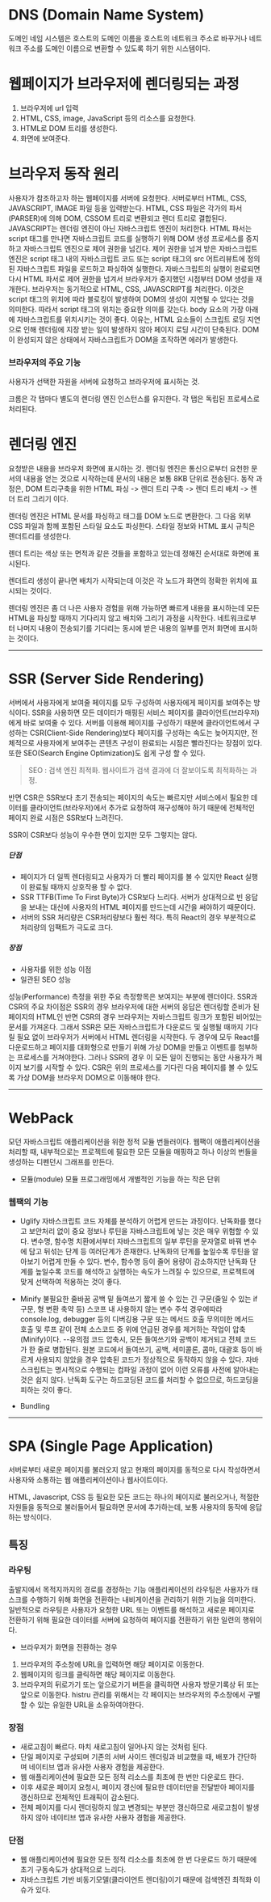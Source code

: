 # DNS (Domain Name System)
도메인 네임 시스템은 호스트의 도메인 이름을 호스트의 네트워크 주소로 바꾸거나 네트워크 주소를 도메인 이름으로 변환할 수 있도록 하기 위한 시스템이다.

# 웹페이지가 브라우저에 렌더링되는 과정
1. 브라우저에 url 입력
2. HTML, CSS, image, JavaScript 등의 리소스를 요청한다.
3. HTML로 DOM 트리를 생성한다.
4. 화면에 보여준다.

# 브라우저 동작 원리
사용자가 참조하고자 하는 웹페이지를 서버에 요청한다.
서버로부터 HTML, CSS, JAVASCRIPT, IMAGE 파일 등을 입력받는다.
HTML, CSS 파일은 각가의 파서(PARSER)에 의해 DOM, CSSOM 트리로 변환되고 렌더 트리로 결합된다.
JAVASCRIPT는 렌더링 엔진이 아닌 자바스크립트 엔진이 처리한다.
HTML 파서는 script 태그를 만나면 자바스크립트 코드를 실행하기 위해 DOM 생성 프로세스를 중지하고 자바스크립트 엔진으로 제어 권한을 넘긴다.
제어 권한을 넘겨 받은 자바스크립트 엔진은 script 태그 내의 자바스크립트 코드 또는 script 태그의 src 어트리뷰트에 정의된 자바스크립트 파일을 로드하고 파싱하여 실행한다. 자바스크립트의 실행이 완료되면 다시 HTML 파서로 제어 권한을 넘겨서 브라우저가 중지했던 시점부터 DOM 생성을 재개한다.
브라우저는 동기적으로 HTML, CSS, JAVASCRIPT를 처리한다.
이것은 script 태그의 위치에 따라 블로킹이 발생하여 DOM의 생성이 지연될 수 있다는 것을 의미한다.
따라서 script 태그의 위치는 중요한 의미를 갖는다.
body 요소의 가장 아래에 자바스크립트를 위치시키는 것이 좋다.
이유는, 
HTML 요소들이 스크립트 로딩 지연으로 인해 렌더링에 지장 받는 일이 발생하지 않아 페이지 로딩 시간이 단축된다.
DOM이 완성되지 않은 상태에서 자바스크립트가 DOM을 조작하면 에러가 발생한다.

### 브라우저의 주요 기능
사용자가 선택한 자원을 서버에 요청하고 브라우저에 표시하는 것.

크롬은 각 탭마다 별도의 렌더링 엔진 인스턴스를 유지한다. 각 탭은 독립된 프로세스로 처리된다.

# 렌더링 엔진
요청받은 내용을 브라우저 화면에 표시하는 것.
렌더링 엔진은 통신으로부터 요천한 문서의 내용을 얻는 것으로 시작하는데 문서의 내용은 보통 8KB 단위로 전송된다.
동작 과정은,
DOM 트리구축을 위한 HTML 파싱 -> 렌더 트리 구축 -> 렌더 트리 배치 -> 렌더 트리 그리기
이다.

렌더링 엔진은 HTML 문서를 파싱하고 태그를 DOM 노드로 변환한다. 그 다음 외부 CSS 파일과 함께 포함된 스타일 요소도 파싱한다. 스타일 정보와 HTML 표시 규칙은 렌더트리를 생성한다.

렌더 트리는 색상 또는 면적과 같은 것들을 포함하고 있는데 정해진 순서대로 화면에 표시된다.

렌더트리 생성이 끝나면 배치가 시작되는데 이것은 각 노드가 화면의 정확한 위치에 표시되는 것이다.

렌더링 엔진은 좀 더 나은 사용자 경험을 위해 가능하면 빠르게 내용을 표시하는데 모든 HTML을 파싱할 때까지 기다리지 않고 배치와 그리기 과정을 시작한다.
네트워크로부터 나머지 내용이 전송되기를 기다리는 동시에 받은 내용의 일부를 먼저 화면에 표시하는 것이다.


- - -
# SSR (Server Side Rendering)
서버에서 사용자에게 보여줄 페이지를 모두 구성하여 사용자에게 페이지를 보여주는 방식이다.
SSR을 사용하면 모든 데이터가 매핑된 서비스 페이지를 클라이언트(브라우저)에게 바로 보여줄 수 있다.
서버를 이용해 페이지를 구성하기 때문에 클라이언트에서 구성하는 CSR(Client-Side Rendering)보다 페이지를 구성하는 속도는 늦어지지만, 전체적으로 사용자에게 보여주는 콘텐츠 구성이 완료되는 시점은 빨라진다는 장점이 있다.
또한 SEO(Search Engine Optimization)도 쉽게 구성 할 수 있다.

> SEO : 검색 엔진 최적화.
> 웹사이트가 검색 결과에 더 잘보이도록 최적화하는 과정.

반면 CSR은 SSR보다 초기 전송되는 페이지의 속도는 빠르지만 서비스에서 필요한 데이터를 클라이언트(브라우저)에서 추가로 요청하여 재구성해야 하기 때문에 전체적인 페이지 완료 시점은 SSR보다 느려진다.

SSR이 CSR보다 성능이 우수한 면이 있지만 모두 그렇지는 않다.

##### 단점
- 페이지가 더 일찍 렌더링되고 사용자가 더 빨리 페이지를 볼 수 있지만 React 실행이 완료될 때까지 상호작용 할 수 없다.
- SSR TTFB(Time To First Byte)가 CSR보다 느리다. 서버가 상대적으로 빈 응답을 보내는 대신에 사용자의 HTML 페이지를 만드는데 시간을 써야하기 때문이다.
- 서버의 SSR 처리량은 CSR처리량보다 훨씬 적다. 특히 React의 경우 부분적으로 처리량의 임팩트가 극도로 크다.

##### 장점
- 사용자를 위한 성능 이점
- 일관된 SEO 성능

성능(Performance) 측정을 위한 주요 측정항목은 보여지는 부분에 렌더이다.
SSR과 CSR의 주요 차이점은 SSR의 경우 브라우저에 대한 서버의 응답은 렌더링할 준비가 된 페이지의 HTML인 반면 CSR의 경우 브라우저는 자바스크립트 링크가 포함된 비어있는 문서를 가져온다.
그래서 SSR은 모든 자바스크립트가 다운로드 및 실행될 때까지 기다릴 필요 없이 브라우저가 서버에서 HTML 렌더링을 시작한다.
두 경우에 모두 React를 다운로드하고 페이지를 대화형으로 만들기 위해 가상 DOM을 만들고 이벤트를 첨부하는 프로세스를 거쳐야한다.
그러나 SSR의 경우 이 모든 일이 진행되는 동안 사용자가 페이지 보기를 시작할 수 있다.
CSR은 위의 프로세스를 기다린 다음 페이지를 볼 수 있도록 가상 DOM을 브라우저 DOM으로 이동해야 한다.
- - -
# WebPack
모던 자바스크립트 애플리케이션을 위한 정적 모듈 번들러이다. 웹팩이 애플리케이션을 처리할 때, 내부적으로는 프로젝트에 필요한 모든 모듈을 매핑하고 하나 이상의 번들을 생성하는 디펜던시 그래프를 만든다.

- 모듈(module)
모듈 프로그래밍에서 개별적인 기능을 하는 작은 단위

### 웹팩의 기능
- Uglify
자바스크립트 코드 자체를 분석하기 어렵게 만드는 과정이다.
난독화를 했다고 보안처리 없이 중요 정보나 루틴을 자바스크립트에 넣는 것은 매우 위험할 수 있다.
변수명, 함수명 치환에서부터 자바스크립트의 일부 루틴을 문자열로 바꿔 변수에 담고 뒤섞는 단계 등 여러단계가 존재한다.
난독화의 단계를 높일수록 루틴을 알아보기 어렵게 만들 수 있다.
변수, 함수명 등이 줄어 용량이 감소하지만 난독화 단계를 높일수록 코드를 해석하고 실행하는 속도가 느려질 수 있으므로, 프로젝트에 맞게 선택하여 적용하는 것이 좋다.

- Minify
불필요한 줄바꿈
공백 밑 들여쓰기
짧게 쓸 수 있는 긴 구문(줄일 수 있는 if 구문, 형 변환 축약 등)
스코프 내 사용하지 않는 변수
주석
경우에따라 console.log, debugger 등의 디버깅용 구문 또는 메서드 호출
무의미한 메서드 호출 및 루프
같이 전체 소스코드 중 위에 언급된 경우를 제거하는 작업이 압축(Minify)이다.
--유의점
코드 압축시, 모든 들여쓰기와 공백이 제거되고 전체 코드가 한 줄로 병합된다.
원본 코드에서 들여쓰기, 공백, 세미콜론, 콤마, 대괄호 등이 바르게 사용되지 않았을 경우 압축된 코드가 정상적으로 동작하지 않을 수 있다.
자바스크립트는 명시적으로 수행되는 컴파일 과정이 없어 이런 오류를 사전에 알아내는 것은 쉽지 않다.
난독화 도구는 하드코딩된 코드를 처리할 수 없으므로, 하드코딩을 피하는 것이 좋다.
- Bundling
- - -
# SPA (Single Page Application)

서버로부터 새로운 페이지를 불러오지 않고
현재의 페이지를 동적으로 다시 작성하면서 사용자와 소통하는 웹 애플리케이션이나 웹사이트이다.

HTML, Javascript, CSS 등 필요한 모든 코드는 하나의 페이지로 불러오거나, 적절한 자원들을 동적으로 불러들어서 필요하면 문서에 추가하는데, 보통 사용자의 동작에 응답하는 방식이다.

## 특징
### 라우팅
출발지에서 목적지까지의 경로를 경정하는 기능
애플리케이션의 라우팅은 사용자가 태스크를 수행하기 위해 화면을 전환하는 내비게이션을 관리하기 위한 기능을 의미한다.
일반적으로 라우팅은 사용자가 요청한 URL 또는 이벤트를 해석하고 새로운 페이지로 전환하기 위해 필요한 데이터를 서버에 요청하여 페이지를 전환하기 위한 일련의 행위이다.

- 브라우저가 화면을 전환하는 경우
1. 브라우저의 주소창에 URL을 입력하면 해당 페이지로 이동한다.
2. 웹페이지의 링크를 클릭하면 해당 페이지로 이동한다.
3. 브라우저의 뒤로가기 또는 앞으로가기 버튼을 클릭하면 사용자 방문기록상 뒤 또는 앞으로 이동한다.
histru 관리를 위해서는 각 페이지는 브라우저의 주소창에서 구별할 수 있는 유일한 URL을 소유하여야한다.

### 장점
- 새로고침이 빠르다. 마치 새로고침이 일어나지 않는 것처럼 된다.
- 단일 페이지로 구성되며 기존의 서버 사이드 렌더링과 비교했을 때, 배포가 간단하며 네이티브 앱과 유사한 사용자 경험을 제공한다.
- 웹 애플리케이션에 필요한 모든 정적 리소스를 최초에 한 번만 다운로드 한다.
- 이후 새로운 페이지 요청시, 페이지 갱신에 필요한 데이터만을 전달받아 페이지를 갱신하므로 전체적인 트래픽이 감소된다.
- 전체 페이지를 다시 렌더링하지 않고 변경되는 부분만 갱신하므로 새로고침이 발생하지 않아 네이티브 앱과 유사한 사용자 경험을 제공한다.

### 단점
- 웹 애플리케이션에 필요한 모든 정적 리소소를 최초에 한 번 다운로드 하기 때문에 초기 구동속도가 상대적으로 느리다.
- 자바스크립트 기반 비동기모델(클라이언트 렌더링)이기 때문에 검색엔진 최적화 이슈가 있다.

